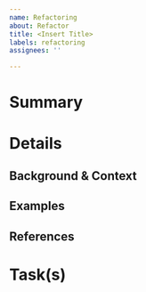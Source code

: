 ```yaml
---
name: Refactoring
about: Refactor
title: <Insert Title>
labels: refactoring
assignees: ''

---
```


# Summary
<!---
A short description of the planed refactoring (TL;DR)
--->

# Details
<!---
A detailed description about what and how it should be refactored, background, links, context information
and example(s) of how "the refactoring should look".
--->

## Background & Context
<!---
What is the motivation for the refactoring?
Assessment of the refactoring. Pros & cons, solutions and decisions concerning (reasoning) the refactoring.
--->

## Examples
<!---
Examples of how "the refactoring should look".
--->

## References
<!---
Further references to e.g. other information resources like links to specification(s) etc.
--->

# Task(s)
<!---
A task list containing common tasks associated with this kind of issue, but also tasks specific to this issue.

e.g.:
- [ ] Implement/Refactor XYZ
- [ ] Add tests for XYZ
- [ ] Bump version number
- [ ] Update changelog
- [ ] ...
--->